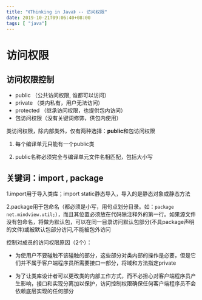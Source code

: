 ```yaml
---
title: "《Thinking in Java》 -- 访问权限"
date: 2019-10-21T09:06:40+08:00
tags: [ "java"]
---
```


# 访问权限

## 访问权限控制
* public （公共访问权限, 谁都可以访问）
* private （类内私有，用户无法访问）
* protected （继承访问权限，也提供包内访问）
* 包访问权限（没有关键词修饰，供包内使用）


类访问权限，除内部类外，仅有两种选择：**public**和包访问权限

1. 每个编译单元只能有一个public类

2. public名称必须完全与编译单元文件名相匹配，包括大小写

## 关键词：import , package
1.import用于导入类库；import static静态导入，导入的是静态对象或静态方法

2.package用于包命名（都必须是小写，用句点划分目录。如：```package net.mindview.util;```），而且其位置必须放在代码除注释外的第一行。如果源文件没有包命名，将做为默认包，可以在同一目录访问默认包部分(不具package声明的文件)或被默认包部分访问,不能被包外访问

控制对成员的访问权限原因（2个）：

* 为使用户不要碰触不该碰触的部分，这些部分对类内部的操作是必要，但是它们并不属于客户端程序员所需要接口一部分，将域和方法指定private

* 为了让类库设计者可以更改类的内部工作方式，而不必担心对客户端程序员产生影响，接口和实现分离加以保护，访问控制权限确保任何客户端程序员不会依赖底层实现的任何部分 

